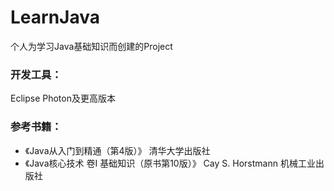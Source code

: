 ﻿# LearnJava

个人为学习Java基础知识而创建的Project 

### 开发工具： 
Eclipse Photon及更高版本 

### 参考书籍： 
* 《Java从入门到精通（第4版）》 清华大学出版社 
* 《Java核心技术 卷I 基础知识（原书第10版）》 Cay S. Horstmann 机械工业出版社 

